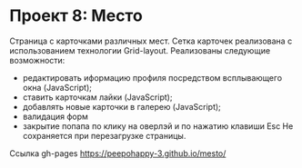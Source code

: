 # Проект 8: Место
Страница с карточками различных мест.
Сетка карточек реализована с использованием технологии Grid-layout.
Реализованы следующие возможности:
- редактировать иформацию профиля посредством всплывающего окна (JavaScript);
- ставить карточкам лайки (JavaScript);
- добавлять новые карточки в галерею (JavaScript);
- валидация форм
- закрытие попапа по клику на оверлэй и по нажатию клавиши Esc
Не сохраняется при перезагрузке страницы.

Ссылка gh-pages
https://peepohappy-3.github.io/mesto/


